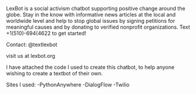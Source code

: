 LexBot is a social activism chatbot supporting positive change around the globe. Stay in the know with informative news articles at the local and worldwide level and help to stop global issues by signing petitions for meaningful causes and by donating to verified nonprofit organizations. Text +1(510)-694(4622 to get started!

Contact:
@textlexbot 

visit us at lexbot.org 

I have attached the code I used to create this chatbot, to help anyone wishing to create a textbot of their own.



Sites I used:
-PythonAnywhere
-DialogFlow
-Twilio
